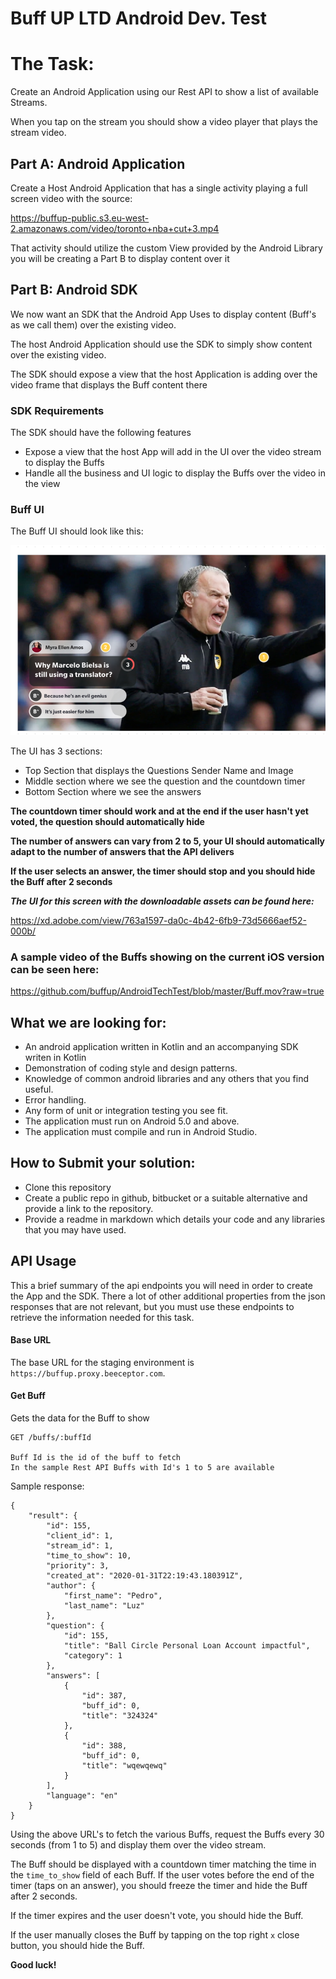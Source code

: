 # Buff UP LTD Android Dev. Test

# The Task:

Create an Android Application using our Rest API to show a list of available Streams.

When you tap on the stream you should show a video player that plays the stream video.



## Part A: Android Application

Create a Host Android Application that has a single activity playing a full screen video with the source:

https://buffup-public.s3.eu-west-2.amazonaws.com/video/toronto+nba+cut+3.mp4

That activity should utilize the custom View provided by the Android Library you will be creating a Part B to display content over it



## Part B: Android SDK

We now want an SDK that the Android App Uses to display content (Buff's as we call them) over the existing video.

The host Android Application should use the SDK to simply show content over the existing video.

The SDK should expose a view that the host Application is adding over the video frame that displays the Buff content there

### SDK Requirements

The SDK should have the following features

- Expose a view that the host App will add in the UI over the video stream to display the Buffs
- Handle all the business and UI logic to display the Buffs over the video in the view

### Buff UI

The Buff UI should look like this:

![Buff](Buff.png)



The UI has 3 sections:

- Top Section that displays the Questions Sender Name and Image
- Middle section where we see the question and the countdown timer
- Bottom Section where we see the answers

**The countdown timer should work and at the end if the user hasn't yet voted, the question should automatically hide**

**The number of answers can vary from 2 to 5, your UI should automatically adapt to the number of answers that the API delivers**

**If the user selects an answer, the timer should stop and you should hide the Buff after 2 seconds**

***The UI for this screen with the downloadable assets can be found here:***

https://xd.adobe.com/view/763a1597-da0c-4b42-6fb9-73d5666aef52-000b/

### A sample video of the Buffs showing on the current iOS version can be seen here:

https://github.com/buffup/AndroidTechTest/blob/master/Buff.mov?raw=true

## What we are looking for:

- An android application written in Kotlin and an accompanying SDK writen in Kotlin 
- Demonstration of coding style and design patterns.
- Knowledge of common android libraries and any others that you find useful.
- Error handling.
- Any form of unit or integration testing you see fit.
- The application must run on Android 5.0 and above.
- The application must compile and run in Android Studio.

## How to Submit your solution:

- Clone this repository
- Create a public repo in github, bitbucket or a suitable alternative and provide a link to the repository.
- Provide a readme in markdown which details your code and any libraries that you may have used.

## API Usage

This a brief summary of the api endpoints you will need in order to create the App and the SDK. There a lot of other additional properties from the json responses that are not relevant, but you must use these endpoints to retrieve the information needed for this task.

#### Base URL

The base URL for the staging environment is `https://buffup.proxy.beeceptor.com`. 

#### Get  Buff

Gets the data for the Buff to show

```
GET /buffs/:buffId

Buff Id is the id of the buff to fetch
In the sample Rest API Buffs with Id's 1 to 5 are available
```

Sample response:

```
{
    "result": {
        "id": 155,
        "client_id": 1,
        "stream_id": 1,
        "time_to_show": 10,
        "priority": 3,
        "created_at": "2020-01-31T22:19:43.180391Z",
        "author": {
            "first_name": "Pedro",
            "last_name": "Luz"
        },
        "question": {
            "id": 155,
            "title": "Ball Circle Personal Loan Account impactful",
            "category": 1
        },
        "answers": [
            {
                "id": 387,
                "buff_id": 0,
                "title": "324324"
            },
            {
                "id": 388,
                "buff_id": 0,
                "title": "wqewqewq"
            }
        ],
        "language": "en"
    }
}
```

Using the above URL's to fetch the various Buffs, request the Buffs every 30 seconds (from 1 to 5) and display them over the video stream.

The Buff should be displayed with a countdown timer matching the time in the `time_to_show` field of each Buff.
If the user votes before the end of the timer (taps on an answer), you should freeze the timer and hide the Buff after 2 seconds.

If the timer expires and the user doesn't vote, you should hide the Buff.

If the user manually closes the Buff by tapping on the top right `x` close button, you should hide the Buff.



**Good luck!**